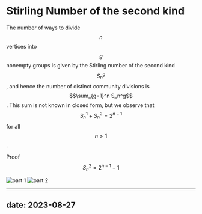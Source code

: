 # Stirling Number of the second kind

The number of ways to divide $$n$$ vertices into $$g$$ nonempty groups is given by the Stirling number of the second kind $$S_n^g$$, and hence the number of distinct community divisions is $$\sum_{g=1}^n S_n^g$$. This sum is not known in closed form, but we observe that $$S_n^1 +S_n^2 = 2^{n-1}$$ for all $$n>1$$.

Proof $$S_n^2 = 2^{n-1} -1$$

![part 1](https://i.ibb.co/QNVF3nn/Cam-Scanner-08-27-2023-16-41n-1.jpg)
![part 2](https://i.ibb.co/mrjMfsF/Cam-Scanner-08-27-2023-16-42n-1.jpg)


---
date: 2023-08-27
---
